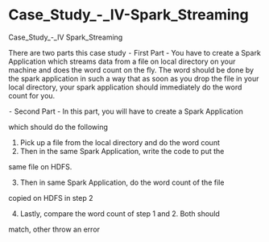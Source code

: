 # Case_Study_-_IV-Spark_Streaming
Case_Study_-_IV Spark_Streaming

There are two parts this case study
⁃ First Part​ - You have to create a Spark Application which streams data
from a file on local directory on your machine and does the word count
on the fly. The word should be done by the spark application in such a
way that as soon as you drop the file in your local directory, your spark
application should immediately do the word count for you.

⁃ Second Part - ​In this part, you will have to create a Spark Application

which should do the following

1. Pick up a file from the local directory and do the word count
2. Then in the same Spark Application, write the code to put the

same file on HDFS.

3. Then in same Spark Application, do the word count of the file

copied on HDFS in step 2

4. Lastly, compare the word count of step 1 and 2. Both should

match, other throw an error

